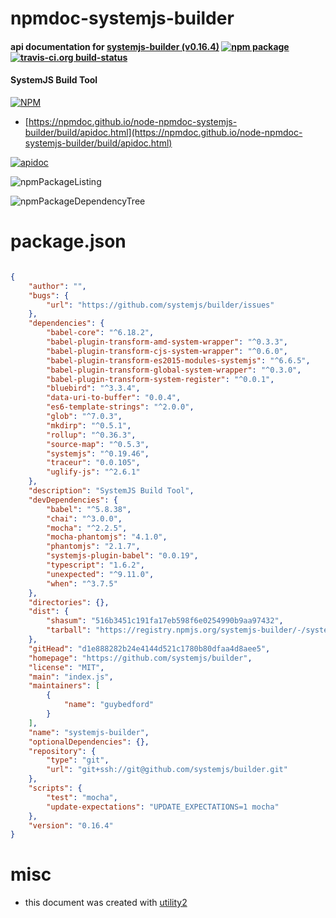# npmdoc-systemjs-builder

#### api documentation for  [systemjs-builder (v0.16.4)](https://github.com/systemjs/builder)  [![npm package](https://img.shields.io/npm/v/npmdoc-systemjs-builder.svg?style=flat-square)](https://www.npmjs.org/package/npmdoc-systemjs-builder) [![travis-ci.org build-status](https://api.travis-ci.org/npmdoc/node-npmdoc-systemjs-builder.svg)](https://travis-ci.org/npmdoc/node-npmdoc-systemjs-builder)

#### SystemJS Build Tool

[![NPM](https://nodei.co/npm/systemjs-builder.png?downloads=true&downloadRank=true&stars=true)](https://www.npmjs.com/package/systemjs-builder)

- [https://npmdoc.github.io/node-npmdoc-systemjs-builder/build/apidoc.html](https://npmdoc.github.io/node-npmdoc-systemjs-builder/build/apidoc.html)

[![apidoc](https://npmdoc.github.io/node-npmdoc-systemjs-builder/build/screenCapture.buildCi.browser.%252Ftmp%252Fbuild%252Fapidoc.html.png)](https://npmdoc.github.io/node-npmdoc-systemjs-builder/build/apidoc.html)

![npmPackageListing](https://npmdoc.github.io/node-npmdoc-systemjs-builder/build/screenCapture.npmPackageListing.svg)

![npmPackageDependencyTree](https://npmdoc.github.io/node-npmdoc-systemjs-builder/build/screenCapture.npmPackageDependencyTree.svg)



# package.json

```json

{
    "author": "",
    "bugs": {
        "url": "https://github.com/systemjs/builder/issues"
    },
    "dependencies": {
        "babel-core": "^6.18.2",
        "babel-plugin-transform-amd-system-wrapper": "^0.3.3",
        "babel-plugin-transform-cjs-system-wrapper": "^0.6.0",
        "babel-plugin-transform-es2015-modules-systemjs": "^6.6.5",
        "babel-plugin-transform-global-system-wrapper": "^0.3.0",
        "babel-plugin-transform-system-register": "^0.0.1",
        "bluebird": "^3.3.4",
        "data-uri-to-buffer": "0.0.4",
        "es6-template-strings": "^2.0.0",
        "glob": "^7.0.3",
        "mkdirp": "^0.5.1",
        "rollup": "^0.36.3",
        "source-map": "^0.5.3",
        "systemjs": "^0.19.46",
        "traceur": "0.0.105",
        "uglify-js": "^2.6.1"
    },
    "description": "SystemJS Build Tool",
    "devDependencies": {
        "babel": "^5.8.38",
        "chai": "^3.0.0",
        "mocha": "^2.2.5",
        "mocha-phantomjs": "4.1.0",
        "phantomjs": "2.1.7",
        "systemjs-plugin-babel": "0.0.19",
        "typescript": "1.6.2",
        "unexpected": "^9.11.0",
        "when": "^3.7.5"
    },
    "directories": {},
    "dist": {
        "shasum": "516b3451c191fa17eb598f6e0254990b9aa97432",
        "tarball": "https://registry.npmjs.org/systemjs-builder/-/systemjs-builder-0.16.4.tgz"
    },
    "gitHead": "d1e888282b24e4144d521c1780b80dfaa4d8aee5",
    "homepage": "https://github.com/systemjs/builder",
    "license": "MIT",
    "main": "index.js",
    "maintainers": [
        {
            "name": "guybedford"
        }
    ],
    "name": "systemjs-builder",
    "optionalDependencies": {},
    "repository": {
        "type": "git",
        "url": "git+ssh://git@github.com/systemjs/builder.git"
    },
    "scripts": {
        "test": "mocha",
        "update-expectations": "UPDATE_EXPECTATIONS=1 mocha"
    },
    "version": "0.16.4"
}
```



# misc
- this document was created with [utility2](https://github.com/kaizhu256/node-utility2)
